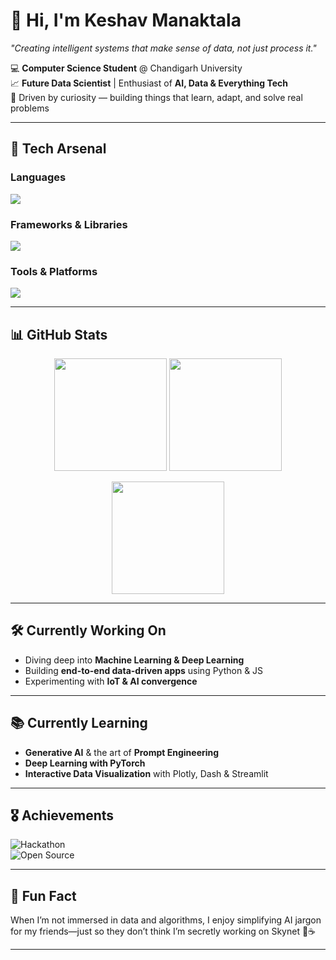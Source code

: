 # 👋 Hi, I'm **Keshav Manaktala**  
*"Creating intelligent systems that make sense of data, not just process it."*

💻 **Computer Science Student** @ Chandigarh University  
📈 **Future Data Scientist** | Enthusiast of **AI, Data & Everything Tech**  
🧠 Driven by curiosity — building things that learn, adapt, and solve real problems  

---

## 🚀 Tech Arsenal  

### **Languages**  
<p align="left">
  <img src="https://skillicons.dev/icons?i=python,cpp,c,html,css,js" />
</p>

### **Frameworks & Libraries**  
<p align="left">
  <img src="https://skillicons.dev/icons?i=pytorch,tensorflow,sklearn,bootstrap" />
</p>

### **Tools & Platforms**  
<p align="left">
  <img src="https://skillicons.dev/icons?i=git,github,vscode,arduino,linux,mysql" />
</p>

---

## 📊 GitHub Stats  

<p align="center">
  <img src="https://github-readme-stats.vercel.app/api?username=keshav-manaktala&show_icons=true&theme=radical&hide_border=true&border_radius=20" height="180" />
  <img src="https://streak-stats.demolab.com?user=keshav-manaktala&theme=radical&hide_border=true&border_radius=20" height="180" />
</p>

<p align="center">
  <img src="https://github-readme-stats.vercel.app/api/top-langs/?username=keshav-manaktala&layout=compact&theme=radical&hide_border=true&border_radius=20" height="180" />
</p>

---

## 🛠 Currently Working On  
- Diving deep into **Machine Learning & Deep Learning**  
- Building **end-to-end data-driven apps** using Python & JS  
- Experimenting with **IoT & AI convergence**  

---

## 📚 Currently Learning  
- **Generative AI** & the art of **Prompt Engineering**  
- **Deep Learning with PyTorch**  
- **Interactive Data Visualization** with Plotly, Dash & Streamlit  

---

## 🎖 Achievements  
![Hackathon](https://img.shields.io/badge/Hackathon-Participant-orange)  
![Open Source](https://img.shields.io/badge/Open%20Source-Contributor-brightgreen)  

---

## 🌱 Fun Fact  
When I’m not immersed in data and algorithms, I enjoy simplifying AI jargon for my friends—just so they don’t think I’m secretly working on Skynet 🤖☕  

---
